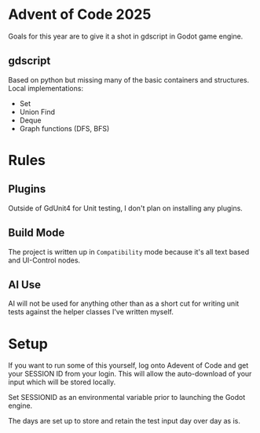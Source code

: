 # Advent of Code 2025

Goals for this year are to give it a shot in gdscript in Godot game engine.

## gdscript
Based on python but missing many of the basic containers and structures.
Local implementations:
- Set
- Union Find
- Deque
- Graph functions (DFS, BFS)

# Rules

## Plugins
Outside of GdUnit4 for Unit testing, I don't plan on installing any plugins.

## Build Mode
The project is written up in `Compatibility` mode because it's all text
based and UI-Control nodes.  

## AI Use
AI will not be used for anything other than as a short cut for writing unit tests
against the helper classes I've written myself.

# Setup
If you want to run some of this yourself, log onto Adevent of Code and get your SESSION ID
from your login.  This will allow the auto-download of your input which will be stored locally.

Set SESSIONID as an environmental variable prior to launching the Godot engine.

The days are set up to store and retain the test input day over day as is.
